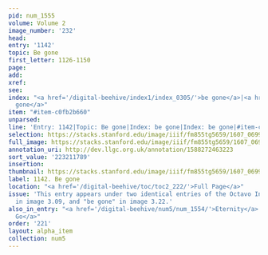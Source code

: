 ```yaml
---
pid: num_1555
volume: Volume 2
image_number: '232'
head:
entry: '1142'
topic: Be gone
first_letter: 1126-1150
page:
add:
xref:
see:
index: "<a href='/digital-beehive/index1/index_0305/'>be gone</a>|<a href='/digital-beehive/index1/index_0305/'>be
  gone</a>"
item: "#item-c0fb2b660"
unparsed:
line: 'Entry: 1142|Topic: Be gone|Index: be gone|Index: be gone|#item-c0fb2b660'
selection: https://stacks.stanford.edu/image/iiif/fm855tg5659/1607_0699/889,1789,2790,191/full/0/default.jpg
full_image: https://stacks.stanford.edu/image/iiif/fm855tg5659/1607_0699/full/full/0/default.jpg
annotation_uri: http://dev.llgc.org.uk/annotation/1588272463223
sort_value: '223211789'
insertion:
thumbnail: https://stacks.stanford.edu/image/iiif/fm855tg5659/1607_0699/889,1789,600,180/250,/0/default.jpg
label: 1142. Be gone
location: "<a href='/digital-beehive/toc/toc2_222/'>Full Page</a>"
issue: 'This entry appears under two identical entries of the Octavo Index: "be gone"
  in image 3.09, and "be gone" in image 3.22.'
also_in_entry: "<a href='/digital-beehive/num5/num_1554/'>Eternity</a>|<a href='/digital-beehive/num5/num_1556/'>To
  Go</a>"
order: '221'
layout: alpha_item
collection: num5
---
```


